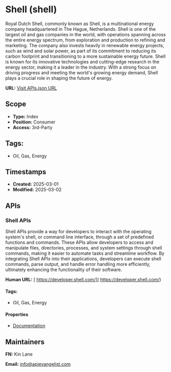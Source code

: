 # Shell (shell)
Royal Dutch Shell, commonly known as Shell, is a multinational energy company headquartered in The Hague, Netherlands. Shell is one of the largest oil and gas companies in the world, with operations spanning across the entire energy spectrum, from exploration and production to refining and marketing. The company also invests heavily in renewable energy projects, such as wind and solar power, as part of its commitment to reducing its carbon footprint and transitioning to a more sustainable energy future. Shell is known for its innovative technologies and cutting-edge research in the energy sector, making it a leader in the industry. With a strong focus on driving progress and meeting the world's growing energy demand, Shell plays a crucial role in shaping the future of energy.

**URL:** [Visit APIs.json URL](https://raw.githubusercontent.com/api-evangelist/shell/refs/heads/main/apis.yml)

## Scope

- **Type:** Index 
- **Position:** Consumer 
- **Access:** 3rd-Party 

## Tags:

 - Oil, Gas, Energy

## Timestamps

- **Created:** 2025-03-01 
- **Modified:** 2025-03-02 

## APIs

### Shell APIs
Shell APIs provide a way for developers to interact with the operating system's shell, or command line interface, through a set of predefined functions and commands. These APIs allow developers to access and manipulate files, directories, processes, and system settings through shell commands, making it easier to automate tasks and streamline workflow. By integrating Shell APIs into their applications, developers can execute shell commands, parse output, and handle error handling more efficiently, ultimately enhancing the functionality of their software.

**Human URL:** [ https://developer.shell.com/]( https://developer.shell.com/)


#### Tags:

 - Oil, Gas, Energy

#### Properties

- [Documentation]( https://developer.shell.com/)

## Maintainers

**FN:** Kin Lane

**Email:** info@apievangelist.com

